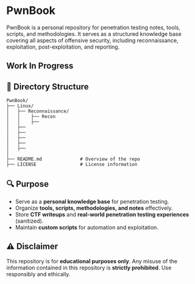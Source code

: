 # PwnBook

PwnBook is a personal repository for penetration testing notes, tools, scripts, and methodologies. It serves as a structured knowledge base covering all aspects of offensive security, including reconnaissance, exploitation, post-exploitation, and reporting.

## Work In Progress

## 📂 Directory Structure

```
PwnBook/
├── Linux/               
│   ├── Reconnaissance/  
│   │    ├── Recon
│   │    ├── 
│   ├──  
│   ├── 
│   ├──  
│   ├──  
│   ├── 
│
├── README.md              # Overview of the repo
├── LICENSE                # License information
```

## 🔍 Purpose
- Serve as a **personal knowledge base** for penetration testing.
- Organize **tools, scripts, methodologies, and notes** effectively.
- Store **CTF writeups** and **real-world penetration testing experiences** (sanitized).
- Maintain **custom scripts** for automation and exploitation.

## ⚠️ Disclaimer
This repository is for **educational purposes only**. Any misuse of the information contained in this repository is **strictly prohibited**. Use responsibly and ethically.

